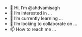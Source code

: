 - 👋 Hi, I’m @ahdvamisagh
- 👀 I’m interested in ...
- 🌱 I’m currently learning ...
- 💞️ I’m looking to collaborate on ...
- 📫 How to reach me ...

<!---
ahdvamisagh/ahdvamisagh is a ✨ special ✨ repository because its `README.md` (this file) appears on your GitHub profile.
You can click the Preview link to take a look at your changes.
--->
